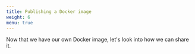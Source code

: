 ```yaml
---
title: Publishing a Docker image
weight: 6
menu: true
---
```


Now that we have our own Docker image,
let's look into how we can share it.
